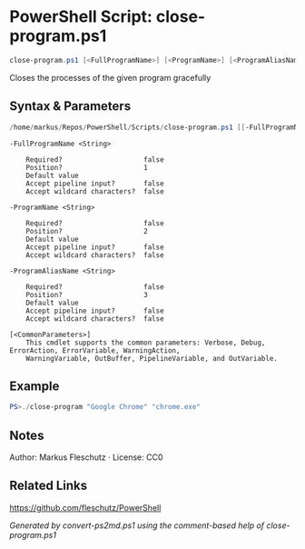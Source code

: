 # PowerShell Script: close-program.ps1
```powershell
close-program.ps1 [<FullProgramName>] [<ProgramName>] [<ProgramAliasName>]
```

Closes the processes of the given program gracefully

## Syntax & Parameters
```powershell
/home/markus/Repos/PowerShell/Scripts/close-program.ps1 [[-FullProgramName] <String>] [[-ProgramName] <String>] [[-ProgramAliasName] <String>] [<CommonParameters>]
```

```
-FullProgramName <String>
    
    Required?                    false
    Position?                    1
    Default value                
    Accept pipeline input?       false
    Accept wildcard characters?  false
```

```
-ProgramName <String>
    
    Required?                    false
    Position?                    2
    Default value                
    Accept pipeline input?       false
    Accept wildcard characters?  false
```

```
-ProgramAliasName <String>
    
    Required?                    false
    Position?                    3
    Default value                
    Accept pipeline input?       false
    Accept wildcard characters?  false
```

```
[<CommonParameters>]
    This cmdlet supports the common parameters: Verbose, Debug, ErrorAction, ErrorVariable, WarningAction, 
    WarningVariable, OutBuffer, PipelineVariable, and OutVariable.
```

## Example
```powershell
PS>./close-program "Google Chrome" "chrome.exe"
```


## Notes
Author: Markus Fleschutz · License: CC0

## Related Links
https://github.com/fleschutz/PowerShell

*Generated by convert-ps2md.ps1 using the comment-based help of close-program.ps1*
